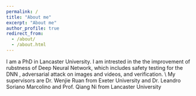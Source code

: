 ```yaml
---
permalink: /
title: "About me"
excerpt: "About me"
author_profile: true
redirect_from: 
  - /about/
  - /about.html
---
```


I am a PhD in Lancaster University. I am intrested in the the improvement of rubstness of Deep Neural Network, which includes safety testing for the DNN , adversarial attack on images and videos, and verification. \\
My supervisors are Dr. Wenjie Ruan from Exeter University and Dr. Leandro Soriano Marcolino and Prof. Qiang Ni from Lancaster University


